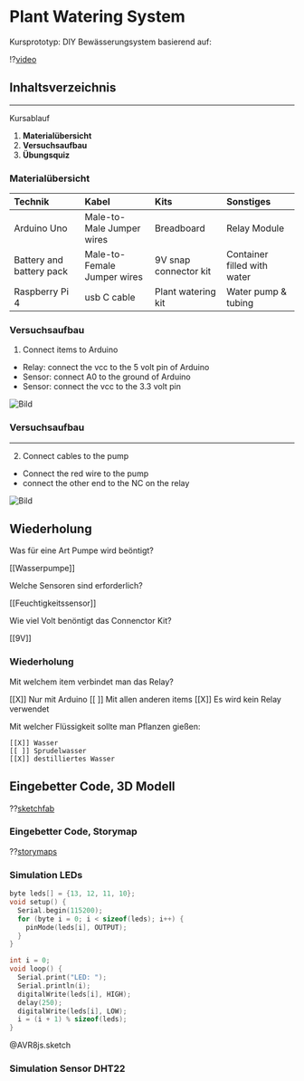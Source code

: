 <!--
author:   Robert Kollenbaum
  fn


version:  0.0.9

language: en

narrator: US English Male

comment:  LiaScript template for the AVR8js simulator.

script:   https://cdn.jsdelivr.net/gh/liatemplates/avr8js@0.0.9/dist/index.js

@AVR8js.sketch: @AVR8js.project(@0,sketch.ino)

@AVR8js.project
<script>
let id = "@0"

let name = [
  "@1", "@2", "@3", "@4", "@5", "@6", "@7", "@8", "@9"
  ]
  .map((e) => e.trim())
  .filter((e) => { return (e[0] !== '@' && e !== "") })

let content = [
  `@input(0)`,
  `@input(1)`,
  `@input(2)`,
  `@input(3)`,
  `@input(4)`,
  `@input(5)`,
  `@input(6)`,
  `@input(7)`,
  `@input(8)`,
  `@input(9)`
  ]

let sketch;
let files = []

for(let i=0; i<name.length; i++) {
  if (name[i] == "sketch.ino") {
    sketch = content[i]
  } else {
    files.push({name: name[i], content: content[i]})
  }
}

AVR8js.build(sketch, files)
   .then((e) => {
     if (e.stderr) {
       let msgs = []

       for(let i = 0; i<name.length; i++) {
         msgs.push([])
       }

       let iter = e.stderr.matchAll(/(\w+\.\w+):(\d+):(\d+): ([^:]+):(.+)/g)

       for(let err=iter.next(); !err.done; err=iter.next()) {
         msgs[name.findIndex((e) => e==err.value[1])].push({
           row :    parseInt(err.value[2]) - 1,
           column : parseInt(err.value[3]),
           text :   err.value[5],
           type :   err.value[4]
         })
       }
       send.lia(e.stderr, msgs, false)
       send.lia("LIA: stop")
     }
     else {
       console.debug(e.stdout)

       if (e.hex) {
         let runner = AVR8js.execute(e.hex, console.log, id)

         send.handle("input", (input) => {
            runner.serial(input.slice(0, -1))
         })

         send.lia("LIA: terminal")

         send.handle("stop", e => {
           if(runner) {
             runner.stop()
             runner = null
             console.debug("execution stopped")
           }
         })
       } else {
         send.lia("LIA: stop")
       }
     }
   })
"LIA: wait"
</script>

@end



@AVR8js.asm
<script>
let id = "@0"

AVR8js.buildASM(`@input`)
   .then((e) => {
     if (e.stderr) {
       let msgs = []

       let iter = e.stderr.matchAll(/main\.s:(\d+):(\d+): ([^:]+):(.+)/g)

       for(let err=iter.next(); !err.done; err=iter.next()) {
         msgs.push({
           row :    parseInt(err.value[1]) - 1,
           column : parseInt(err.value[2]),
           text :   err.value[4],
           type :   err.value[3].toLower()
         })
       }
       send.lia(e.stderr, [msgs], false)
       send.lia("LIA: stop")
     }
     else {
       console.debug(e.stdout)

       if (e.hex) {
         let runner = AVR8js.execute(e.hex, console.log, id)

         send.handle("input", (input) => {
            runner.serial(input.slice(0, -1))
         })

         send.lia("LIA: terminal")

         send.handle("stop", e => {
           if(runner) {
             runner.stop()
             runner = null
             console.debug("execution stopped")
           }
         })
       } else {
         send.lia("LIA: stop")
       }
     }
   })
"LIA: wait"
</script>

@end

-->

# Plant Watering System

Kursprototyp: DIY Bewässerungsystem basierend auf:

!?[video](https://www.youtube.com/watch?v=DOaDnYj3vfI)




## Inhaltsverzeichnis
---

Kursablauf

1. **Materialübersicht**
2. **Versuchsaufbau**
3. **Übungsquiz**



### Materialübersicht


| Technik  | Kabel  | Kits | Sonstiges  |
| :--------- | :--------- | :--------- | :--------- |
| Arduino Uno     | Male-to-Male Jumper wires   | Breadboard     | Relay Module   |
| Battery and battery pack | Male-to-Female Jumper wires | 9V snap connector kit | Container filled with water|
| Raspberry Pi 4 | usb C cable | Plant watering kit | Water pump & tubing |


### Versuchsaufbau

1. Connect items to Arduino
-  Relay: connect the vcc to the 5 volt pin of Arduino
-  Sensor: connect A0 to the ground of Arduino
-  Sensor: connect the vcc to the 3.3 volt pin

![Bild](Screens/Ardu.png)


### Versuchsaufbau

---

2. Connect cables to the pump
-  Connect the red wire to the pump
-  connect the other end to the NC on the relay


![Bild](Screens/Pump.png)


## Wiederholung

Was für eine Art Pumpe wird beöntigt?

[[Wasserpumpe]]

Welche Sensoren sind erforderlich?

[[Feuchtigkeitssensor]]

Wie viel Volt benöntigt das Connenctor Kit?

[[9V]]


### Wiederholung

Mit welchem item verbindet man das Relay?

[[X]] Nur mit Arduino
[[ ]] Mit allen anderen items
[[X]] Es wird kein Relay verwendet




Mit welcher Flüssigkeit sollte man Pflanzen gießen:

    [[X]] Wasser
    [[ ]] Sprudelwasser
    [[X]] destilliertes Wasser



## Eingebetter Code, 3D Modell

??[sketchfab](https://sketchfab.com/3d-models/mossy-water-fountain-free-agustin-honnun-28fdbbf5c2784307b47465b86a40eb45)


### Eingebetter Code, Storymap

??[storymaps](https://storymaps.arcgis.com/stories/7a736236fc23415e8b3b08075b98f8d2)


### Simulation LEDs

<div id="example1">
<wokwi-led color="red"   pin="13" label="13"></wokwi-led>
<wokwi-led color="green" pin="12" label="12"></wokwi-led>
<wokwi-led color="blue"  pin="11" label="11"></wokwi-led>
<wokwi-led color="blue"  pin="10" label="10"></wokwi-led>
<span id="simulation-time"></span>
</div>

``` cpp
byte leds[] = {13, 12, 11, 10};
void setup() {
  Serial.begin(115200);
  for (byte i = 0; i < sizeof(leds); i++) {
    pinMode(leds[i], OUTPUT);
  }
}

int i = 0;
void loop() {
  Serial.print("LED: ");
  Serial.println(i);
  digitalWrite(leds[i], HIGH);
  delay(250);
  digitalWrite(leds[i], LOW);
  i = (i + 1) % sizeof(leds);
}
```
@AVR8js.sketch


### Simulation Sensor DHT22

<wokwi-dht22></wokwi-dht22>
